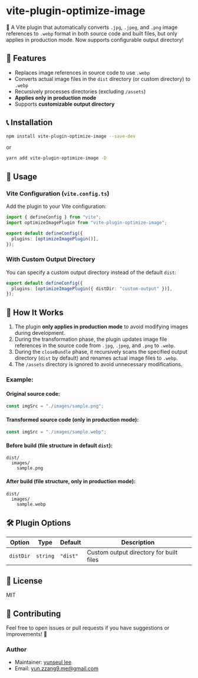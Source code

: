 # vite-plugin-optimize-image

🚀 A Vite plugin that automatically converts `.jpg`, `.jpeg`, and `.png` image references to `.webp` format in both source code and built files, but only applies in production mode. Now supports configurable output directory!

## 📌 Features

- Replaces image references in source code to use `.webp`
- Converts actual image files in the `dist` directory (or custom directory) to `.webp`
- Recursively processes directories (excluding `/assets`)
- **Applies only in production mode**
- Supports **customizable output directory**

## 📞 Installation

```sh
npm install vite-plugin-optimize-image --save-dev
```

or

```sh
yarn add vite-plugin-optimize-image -D
```

## 🚀 Usage

### Vite Configuration (`vite.config.ts`)

Add the plugin to your Vite configuration:

```ts
import { defineConfig } from "vite";
import optimizeImagePlugin from "vite-plugin-optimize-image";

export default defineConfig({
  plugins: [optimizeImagePlugin()],
});
```

### With Custom Output Directory

You can specify a custom output directory instead of the default `dist`:

```ts
export default defineConfig({
  plugins: [optimizeImagePlugin({ distDir: "custom-output" })],
});
```

## 📝 How It Works

1. The plugin **only applies in production mode** to avoid modifying images during development.
2. During the transformation phase, the plugin updates image file references in the source code from `.jpg`, `.jpeg`, and `.png` to `.webp`.
3. During the `closeBundle` phase, it recursively scans the specified output directory (`dist` by default) and renames actual image files to `.webp`.
4. The `/assets` directory is ignored to avoid unnecessary modifications.

### Example:

#### Original source code:

```ts
const imgSrc = "./images/sample.png";
```

#### Transformed source code (only in production mode):

```ts
const imgSrc = "./images/sample.webp";
```

#### Before build (file structure in default `dist`):

```
dist/
  images/
    sample.png
```

#### After build (file structure, only in production mode):

```
dist/
  images/
    sample.webp
```

## 🛠️ Plugin Options

| Option    | Type     | Default  | Description                             |
| --------- | -------- | -------- | --------------------------------------- |
| `distDir` | `string` | `"dist"` | Custom output directory for built files |

## 💜 License

MIT

## 📩 Contributing

Feel free to open issues or pull requests if you have suggestions or improvements! 🚀

### Author

- Maintainer: [yunseul lee](https://github.com/yunzzng)
- Email: yun.zzang9.me@gmail.com
